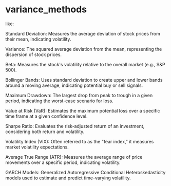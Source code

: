# variance_methods

like:

Standard Deviation: Measures the average deviation of stock prices from their mean, indicating volatility.

Variance: The squared average deviation from the mean, representing the dispersion of stock prices.

Beta: Measures the stock's volatility relative to the overall market (e.g., S&P 500).

Bollinger Bands: Uses standard deviation to create upper and lower bands around a moving average, indicating potential buy or sell signals.

Maximum Drawdown: The largest drop from peak to trough in a given period, indicating the worst-case scenario for loss.

Value at Risk (VaR): Estimates the maximum potential loss over a specific time frame at a given confidence level.

Sharpe Ratio: Evaluates the risk-adjusted return of an investment, considering both return and volatility.

Volatility Index (VIX): Often referred to as the "fear index," it measures market volatility expectations.

Average True Range (ATR): Measures the average range of price movements over a specific period, indicating volatility.

GARCH Models: Generalized Autoregressive Conditional Heteroskedasticity models used to estimate and predict time-varying volatility.

